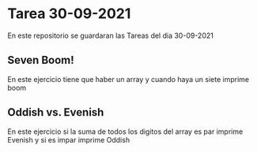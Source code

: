 # Tarea 30-09-2021
En este repositorio se guardaran las Tareas del dia 30-09-2021

## Seven Boom!
En este ejercicio tiene que haber un array y cuando haya un siete imprime boom

## Oddish vs. Evenish
En este ejercicio si la suma de todos los digitos del array es par imprime Evenish y si es impar imprime Oddish